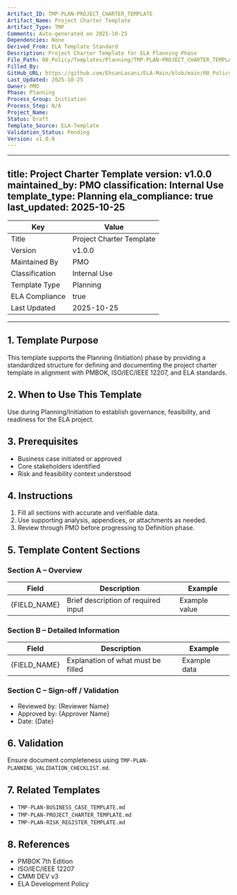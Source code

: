```yaml
---
Artifact_ID: TMP-PLAN-PROJECT_CHARTER_TEMPLATE
Artifact_Name: Project Charter Template
Artifact_Type: TMP
Comments: Auto-generated on 2025-10-25
Dependencies: None
Derived_From: ELA Template Standard
Description: Project Charter Template for ELA Planning Phase
File_Path: 00_Policy/Templates/Planning/TMP-PLAN-PROJECT_CHARTER_TEMPLATE.md
Filled_By: 
GitHub_URL: https://github.com/EhsanLasani/ELA-Main/blob/main/00_Policy/Templates/Planning/TMP-PLAN-PROJECT_CHARTER_TEMPLATE.md
Last_Updated: 2025-10-25
Owner: PMO
Phase: Planning
Process_Group: Initiation
Process_Step: N/A
Project_Name: 
Status: Draft
Template_Source: ELA-Template
Validation_Status: Pending
Version: v1.0.0
---
```


---
title: Project Charter Template
version: v1.0.0
maintained_by: PMO
classification: Internal Use
template_type: Planning
ela_compliance: true
last_updated: 2025-10-25
---

| Key | Value |
|-----|-------|
| Title | Project Charter Template |
| Version | v1.0.0 |
| Maintained By | PMO |
| Classification | Internal Use |
| Template Type | Planning |
| ELA Compliance | true |
| Last Updated | 2025-10-25 |

---

## 1. Template Purpose
This template supports the Planning (Initiation) phase by providing a standardized structure for defining and documenting the project charter template in alignment with PMBOK, ISO/IEC/IEEE 12207, and ELA standards.

## 2. When to Use This Template
Use during Planning/Initiation to establish governance, feasibility, and readiness for the ELA project.

## 3. Prerequisites
- Business case initiated or approved
- Core stakeholders identified
- Risk and feasibility context understood

## 4. Instructions
1. Fill all sections with accurate and verifiable data.
2. Use supporting analysis, appendices, or attachments as needed.
3. Review through PMO before progressing to Definition phase.

## 5. Template Content Sections

### Section A – Overview
| Field | Description | Example |
|--------|--------------|----------|
| {FIELD_NAME} | Brief description of required input | Example value |

### Section B – Detailed Information
| Field | Description | Example |
|--------|--------------|----------|
| {FIELD_NAME} | Explanation of what must be filled | Example data |

### Section C – Sign-off / Validation
- Reviewed by: {Reviewer Name}  
- Approved by: {Approver Name}  
- Date: {Date}  

## 6. Validation
Ensure document completeness using `TMP-PLAN-PLANNING_VALIDATION_CHECKLIST.md`.

## 7. Related Templates
- `TMP-PLAN-BUSINESS_CASE_TEMPLATE.md`
- `TMP-PLAN-PROJECT_CHARTER_TEMPLATE.md`
- `TMP-PLAN-RISK_REGISTER_TEMPLATE.md`

## 8. References
- PMBOK 7th Edition  
- ISO/IEC/IEEE 12207  
- CMMI DEV v3  
- ELA Development Policy  
